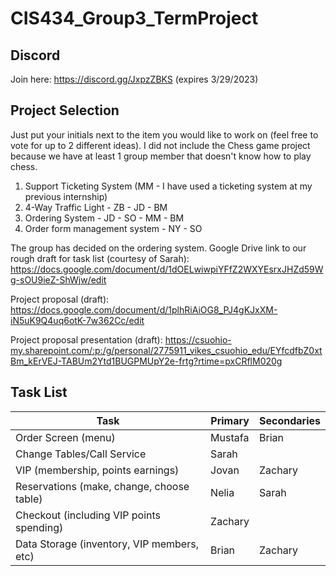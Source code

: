 # CIS434_Group3_TermProject

## Discord
Join here: https://discord.gg/JxpzZBKS (expires 3/29/2023)

## Project Selection
Just put your initials next to the item you would like to work on (feel free to vote for up to 2 different ideas).  I did not include the Chess game project because we have at least 1 group member that doesn't know how to play chess.

1. Support Ticketing System (MM - I have used a ticketing system at my previous internship)
2. 4-Way Traffic Light - ZB - JD - BM
3. Ordering System - JD - SO - MM - BM
4. Order form management system - NY - SO

The group has decided on the ordering system.  Google Drive link to our rough draft for task list (courtesy of Sarah): https://docs.google.com/document/d/1dOELwiwpiYFfZ2WXYEsrxJHZd59Wg-sOU9ieZ-ShWjw/edit 

Project proposal (draft):
https://docs.google.com/document/d/1plhRiAiOG8_PJ4gKJxXM-iN5uK9Q4uq6otK-7w362Cc/edit

Project proposal presentation (draft):
https://csuohio-my.sharepoint.com/:p:/g/personal/2775911_vikes_csuohio_edu/EYfcdfbZ0xtBm_kErVEJ-TABUm2Ytd1BUGPMUpY2e-frtg?rtime=pxCRflM020g 

## Task List
| Task                                       | Primary | Secondaries |
|--------------------------------------------|---------|-------------|
| Order Screen (menu)                        | Mustafa | Brian       |
| Change Tables/Call Service                 | Sarah   |             |
| VIP (membership, points earnings)          | Jovan   | Zachary     |
| Reservations (make, change, choose table)  | Nelia   | Sarah       |
| Checkout (including VIP points spending)   | Zachary |             |
| Data Storage (inventory, VIP members, etc) | Brian   | Zachary     |
